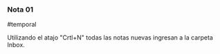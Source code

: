 ### Nota 01
#temporal 

Utilizando el atajo "Crtl+N" todas las notas nuevas ingresan a la carpeta Inbox.